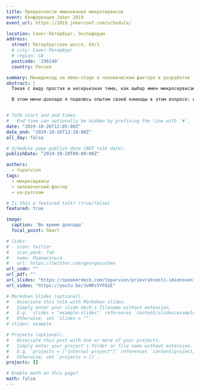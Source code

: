 ```yaml
---
title: Превратности именования микросервисов
event: Конференция Joker 2019
event_url: https://2019.jokerconf.com/schedule/

location: Санкт-Петербург, Экспофорум
address:
  street: Петербургское шоссе, 64/1
  # city: Санкт-Петербург
  # region: CA
  postcode: '196140'
  country: Россия

summary: Минидоклад на demo-stage о человеческом факторе в разработке
abstract: |
  Такая с виду простая и несерьезная тема, как выбор имен микросервисам, может стать источником головной боли, когда система вырастает и в игру вступает человеческий фактор.

  В этом мини-докладе я поделюсь опытом своей команды в этом вопросе: на какие грабли наступили, какие варианты попробовали, что зашло, а что не очень. На примерах из жизни посмотрим, как можно сместить именование от рутины к творчеству без потери качества.


# Talk start and end times.
#   End time can optionally be hidden by prefixing the line with `#`.
date: "2019-10-26T12:05:00Z"
date_end: "2019-10-26T12:20:00Z"
all_day: false

# Schedule page publish date (NOT talk date).
publishDate: "2019-10-20T00:00:00Z"

authors:
  - toparvion
tags:
  - микросервисы
  - человеческий-фактор
  - на-русском

# Is this a featured talk? (true/false)
featured: true

image:
  caption: 'Во время доклада'
  focal_point: Smart

# links:
# - icon: twitter
#   icon_pack: fab
#   name: Подписаться
#   url: https://twitter.com/georgecushen
url_code: ""
url_pdf: ""
url_slides: "https://speakerdeck.com/toparvion/prievratnosti-imienovaniia-mikrosiervisov"
url_video: "https://youtu.be/3vNRsVYF61E"

# Markdown Slides (optional).
#   Associate this talk with Markdown slides.
#   Simply enter your slide deck's filename without extension.
#   E.g. `slides = "example-slides"` references `content/slides/example-slides.md`.
#   Otherwise, set `slides = ""`.
# slides: example

# Projects (optional).
#   Associate this post with one or more of your projects.
#   Simply enter your project's folder or file name without extension.
#   E.g. `projects = ["internal-project"]` references `content/project/deep-learning/index.md`.
#   Otherwise, set `projects = []`.
projects: []

# Enable math on this page?
math: false
---
```

